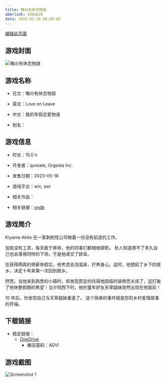 ```yaml
---
title: 俺の有休恋物語
abbrlink: 188de28
date: 2023-05-18 00:00:00
---
```

[编辑此页面](https://github.com/ACG-3/ADV3-source/blob/main/source/_posts/games/%E4%BF%BA%E3%81%AE%E6%9C%89%E4%BC%91%E6%81%8B%E7%89%A9%E8%AA%9E.md)

## 游戏封面

![俺の有休恋物語](https://pan.timero.xyz/d/onedrive/img_lib_001/%E4%BF%BA%E3%81%AE%E6%9C%89%E4%BC%91%E6%81%8B%E7%89%A9%E8%AA%9E_cover.avif)


## 游戏名称

- 日文：俺の有休恋物語
- 英文：Love on Leave
- 中文：我的年假恋爱物语

- 别名：


## 游戏信息

- 时长：15.0 h
- 开发者：qureate, Orgesta Inc.
- 发售日期：2023-05-18
- 游戏平台：win, swi
- 相关作品：

- 相关链接：[vndb](https://vndb.org/v44235)


## 游戏简介

Kiyama Akito 在一家剥削性公司做着一份没有前途的工作。

加班没有工资，每天疲于奔命，他的同事们都相继辞职。
秋人知道用不了多久自己也会落得同样的下场，于是他递交了辞呈。

在获得两周的带薪休假后，他考虑去泡温泉，疗养身心。这时，他想起了乡下的故乡，决定十年来第一次回到故乡。

然而，当他来到熟悉的小镇时，却发现原定的住宿地因临时装修而关闭了，这打破了他休整假期的希望！当夕阳西下时，他的童年好友天草姐妹突然出现在他面前！

10 年后，你发现自己与天草姐妹重逢了。
这个简单的事件就是您的乡村爱情故事的开端。




## 下载链接

- 稳定链接：
    - [OneDrive](https://pan.timero.xyz/onedrive/adv_lib_001/%E4%BF%BA%E3%81%AE%E6%9C%89%E4%BC%91%E6%81%8B%E7%89%A9%E8%AA%9E)
        - 解压密码：ADV!



## 游戏截图


![Screenshot 1](https://pan.timero.xyz/d/onedrive/img_lib_001/%E4%BF%BA%E3%81%AE%E6%9C%89%E4%BC%91%E6%81%8B%E7%89%A9%E8%AA%9E_Screenshot_1.avif)


